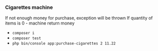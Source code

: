 ### Cigarettes machine

If not enough money for purchase, exception will be thrown
If quantity of items is 0 - machine return money

* `composer i`
* `composer test`
* `php bin/console app:purchase-cigarettes 2 11.22`
